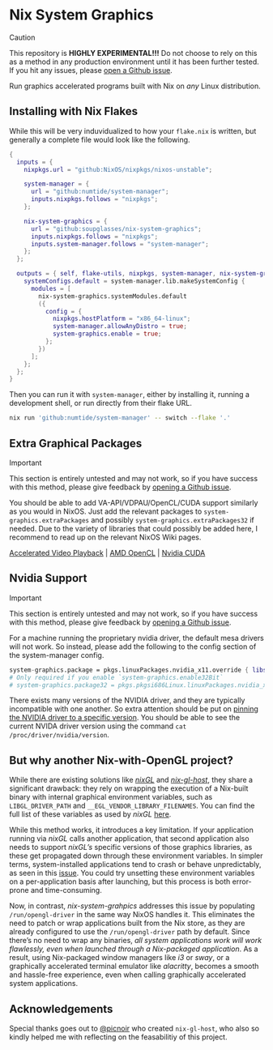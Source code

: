 # Nix System Graphics

> [!CAUTION]
> This repository is __HIGHLY EXPERIMENTAL!!!__ Do not choose to rely on this as a method in any production environment until it has been further tested. If you hit any issues, please [open a Github issue](https://github.com/soupglasses/nix-system-graphics/issues/new/choose).

Run graphics accelerated programs built with Nix on _any_ Linux distribution.


## Installing with Nix Flakes

While this will be very induvidualized to how your `flake.nix` is written, but generally a complete file would look like the following.

```nix
{
  inputs = {
    nixpkgs.url = "github:NixOS/nixpkgs/nixos-unstable";

    system-manager = {
      url = "github:numtide/system-manager";
      inputs.nixpkgs.follows = "nixpkgs";
    };

    nix-system-graphics = {
      url = "github:soupglasses/nix-system-graphics";
      inputs.nixpkgs.follows = "nixpkgs";
      inputs.system-manager.follows = "system-manager";
    };
  };

  outputs = { self, flake-utils, nixpkgs, system-manager, nix-system-graphics }: {
    systemConfigs.default = system-manager.lib.makeSystemConfig {
      modules = [
        nix-system-graphics.systemModules.default
        ({
          config = {
            nixpkgs.hostPlatform = "x86_64-linux";
            system-manager.allowAnyDistro = true;
            system-graphics.enable = true;
          };
        })
      ];
    };
  };
}
```

Then you can run it with `system-manager`, either by installing it, running a development shell, or run directly from their flake URL.

```bash
nix run 'github:numtide/system-manager' -- switch --flake '.'
```


## Extra Graphical Packages

> [!IMPORTANT]
> This section is entirely untested and may not work, so if you have success with this method, please give feedback by [opening a Github issue](https://github.com/soupglasses/nix-system-graphics/issues/new/choose).

You should be able to add VA-API/VDPAU/OpenCL/CUDA support similarly as you would in NixOS. Just add the relevant packages to `system-graphics.extraPackages` and possibly `system-graphics.extraPackages32` if needed. Due to the variety of libraries that could possibly be added here, I recommend to read up on the relevant NixOS Wiki pages.

[Accelerated Video Playback](https://nixos.wiki/wiki/Accelerated_Video_Playback) | [AMD OpenCL](https://nixos.wiki/wiki/AMD_GPU#OpenCL) | [Nvidia CUDA](https://nixos.wiki/wiki/CUDA)

## Nvidia Support

> [!IMPORTANT]
> This section is entirely untested and may not work, so if you have success with this method, please give feedback by [opening a Github issue](https://github.com/soupglasses/nix-system-graphics/issues/new/choose).

For a machine running the proprietary nvidia driver, the default mesa drivers will not work. So instead, please add the following to the config section of the system-manager config.
```nix
system-graphics.package = pkgs.linuxPackages.nvidia_x11.override { libsOnly = true; kernel = null; };
# Only required if you enable `system-graphics.enable32Bit`
# system-graphics.package32 = pkgs.pkgsi686Linux.linuxPackages.nvidia_x11.override { libsOnly = true; kernel = null; };
```

There exists many versions of the NVIDIA driver, and they are typically incompatible with one another. So extra attention should be put on [pinning the NVIDIA driver to a specific version](https://nixos.wiki/wiki/Nvidia#Running_Specific_NVIDIA_Driver_Versions). You should be able to see the current NVIDA driver version using the command `cat /proc/driver/nvidia/version`.


## But why another Nix-with-OpenGL project?

While there are existing solutions like [_nixGL_](https://github.com/nix-community/nixGL) and [_nix-gl-host_](https://github.com/numtide/nix-gl-host), they share a significant drawback: they rely on wrapping the execution of a Nix-built binary with internal graphical environment variables, such as `LIBGL_DRIVER_PATH` and `__EGL_VENDOR_LIBRARY_FILENAMES`. You can find the full list of these variables as used by _nixGL_ [here](https://github.com/nix-community/nixGL/blob/310f8e49a149e4c9ea52f1adf70cdc768ec53f8a/nixGL.nix#L53-L62).

While this method works, it introduces a key limitation. If your application running via _nixGL_ calls another application, that second application also needs to support _nixGL’s_ specific versions of those graphics libraries, as these get propagated down through these environment variables. In simpler terms, system-installed applications tend to crash or behave unpredictably, as seen in this [issue](https://github.com/nix-community/nixGL/issues/116). You could try unsetting these environment variables on a per-application basis after launching, but this process is both error-prone and time-consuming.

Now, in contrast, _nix-system-grahpics_ addresses this issue by populating `/run/opengl-driver` in the same way NixOS handles it. This eliminates the need to patch or wrap applications built from the Nix store, as they are already configured to use the `/run/opengl-driver` path by default. Since there’s no need to wrap any binaries, _all system applications work will work flawlessly, even when launched through a Nix-packaged application_. As a result, using Nix-packaged window managers like _i3_ or _sway_, or a graphically accelerated terminal emulator like _alacritty_, becomes a smooth and hassle-free experience, even when calling graphically accelerated system applications.


## Acknowledgements

Special thanks goes out to [@picnoir](https://github.com/picnoir) who created `nix-gl-host`, who also so kindly helped me with reflecting on the feasabilitiy of this project.
